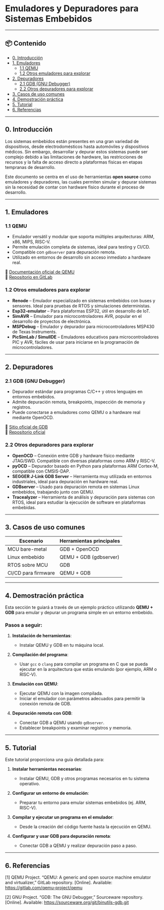 # Emuladores y Depuradores para Sistemas Embebidos

---

## 📦 Contenido

- [0. Introducción](#0-introducción)
- [1. Emuladores](#1-emuladores)
  - [1.1 QEMU](#11-qemu)
  - [1.2 Otros emuladores para explorar](#12-otros-emuladores-para-explorar)
- [2. Depuradores](#2-depuradores)
  - [2.1 GDB (GNU Debugger)](#21-gdb-gnu-debugger)
  - [2.2 Otros depuradores para explorar](#22-otros-depuradores-para-explorar)
- [3. Casos de uso comunes](#3-casos-de-uso-comunes)
- [4. Demostración práctica](#4-demostración-práctica)
- [5. Tutorial](#5-tutorial)
- [6. Referencias](#6-referencias)

---

## 0. Introducción

Los sistemas embebidos están presentes en una gran variedad de dispositivos, desde electrodomésticos hasta automóviles y dispositivos médicos. Sin embargo, desarrollar y depurar estos sistemas puede ser complejo debido a las limitaciones de hardware, las restricciones de recursos y la falta de acceso directo a plataformas físicas en etapas tempranas de desarrollo. 

Este documento se centra en el uso de herramientas **open source** como emuladores y depuradores, las cuales permiten simular y depurar sistemas sin la necesidad de contar con hardware físico durante el proceso de desarrollo.

---

## 1. Emuladores

### 1.1 QEMU

- Emulador versátil y modular que soporta múltiples arquitecturas: ARM, x86, MIPS, RISC-V.
- Permite emulación completa de sistemas, ideal para testing y CI/CD.
- Compatible con `gdbserver` para depuración remota.
- Utilizado en entornos de desarrollo sin acceso inmediato a hardware real.

🔗 [Documentación oficial de QEMU](https://www.qemu.org/docs/master/)  
🔗 [Repositorio en GitLab](https://gitlab.com/qemu-project/qemu)

### 1.2 Otros emuladores para explorar

- **Renode** – Emulador especializado en sistemas embebidos con buses y sensores. Ideal para pruebas de RTOS y simulaciones deterministas.
- **Esp32-emulator** – Para plataformas ESP32, útil en desarrollo de IoT.
- **SimAVR** – Emulador para microcontroladores AVR, popular en el desarrollo de proyectos de electrónica.
- **MSPDebug** – Emulador y depurador para microcontroladores MSP430 de Texas Instruments.
- **PicSimLab / SimulIDE** – Emuladores educativos para microcontroladores PIC y AVR, fáciles de usar para iniciarse en la programación de microcontroladores.

---

## 2. Depuradores

### 2.1 GDB (GNU Debugger)

- Depurador estándar para programas C/C++ y otros lenguajes en entornos embebidos.
- Admite depuración remota, breakpoints, inspección de memoria y registros.
- Puede conectarse a emuladores como QEMU o a hardware real mediante OpenOCD.

🔗 [Sitio oficial de GDB](https://www.sourceware.org/gdb/)  
🔗 [Repositorio oficial](https://sourceware.org/git/binutils-gdb.git)

### 2.2 Otros depuradores para explorar

- **OpenOCD** – Conexión entre GDB y hardware físico mediante JTAG/SWD. Compatible con diversas plataformas como ARM y RISC-V.
- **pyOCD** – Depurador basado en Python para plataformas ARM Cortex-M, compatible con CMSIS-DAP.
- **SEGGER J-Link GDB Server** – Herramienta muy utilizada en entornos industriales, ideal para depuración en hardware real.
- **GDBserver** – Usado para depuración remota en sistemas Linux embebidos, trabajando junto con QEMU.
- **Tracealyzer** – Herramienta de análisis y depuración para sistemas con RTOS, ideal para estudiar la ejecución de software en plataformas embebidas.

---

## 3. Casos de uso comunes

| Escenario                     | Herramientas principales   |
|------------------------------|----------------------------|
| MCU bare-metal               | GDB + OpenOCD              |
| Linux embebido               | QEMU + GDB (gdbserver)     |
| RTOS sobre MCU               | GDB                        |
| CI/CD para firmware          | QEMU + GDB                 |

---

## 4. Demostración práctica

Esta sección te guiará a través de un ejemplo práctico utilizando **QEMU + GDB** para emular y depurar un programa simple en un entorno embebido.

### Pasos a seguir:

1. **Instalación de herramientas**:
   - Instalar QEMU y GDB en tu máquina local.
   
2. **Compilación del programa**:
   - Usar `gcc` o `clang` para compilar un programa en C que se pueda ejecutar en la arquitectura que estás emulando (por ejemplo, ARM o RISC-V).

3. **Emulación con QEMU**:
   - Ejecutar QEMU con la imagen compilada.
   - Iniciar el emulador con parámetros adecuados para permitir la conexión remota de GDB.

4. **Depuración remota con GDB**:
   - Conectar GDB a QEMU usando `gdbserver`.
   - Establecer breakpoints y examinar registros y memoria.

---

## 5. Tutorial

Este tutorial proporciona una guía detallada para:

1. **Instalar herramientas necesarias**:
   - Instalar QEMU, GDB y otros programas necesarios en tu sistema operativo.
   
2. **Configurar un entorno de emulación**:
   - Preparar tu entorno para emular sistemas embebidos (ej. ARM, RISC-V).

3. **Compilar y ejecutar un programa en el emulador**:
   - Desde la creación del código fuente hasta la ejecución en QEMU.
   
4. **Configurar y usar GDB para depuración remota**:
   - Conectar GDB a QEMU y realizar depuración paso a paso.

---

## 6. Referencias

[1] QEMU Project. “QEMU: A generic and open source machine emulator and virtualizer,” GitLab repository. [Online]. Available: https://gitlab.com/qemu-project/qemu

[2] GNU Project. “GDB: The GNU Debugger,” Sourceware repository. [Online]. Available: https://sourceware.org/git/binutils-gdb.git
